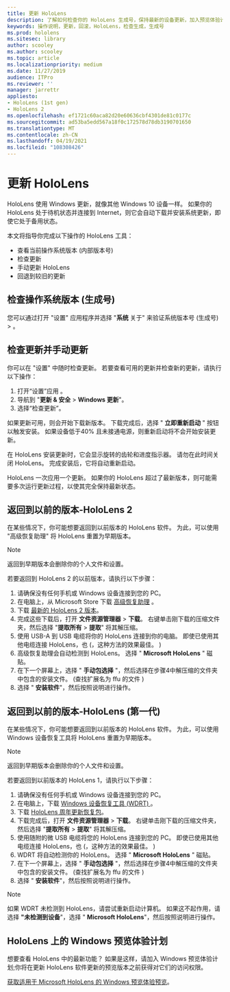 ```yaml
---
title: 更新 HoloLens
description: 了解如何检查你的 HoloLens 生成号，保持最新的设备更新，加入预览体验计划，以及回滚更新。
keywords: 操作说明，更新，回滚，HoloLens，检查生成，生成号
ms.prod: hololens
ms.sitesec: library
author: scooley
ms.author: scooley
ms.topic: article
ms.localizationpriority: medium
ms.date: 11/27/2019
audience: ITPro
ms.reviewer: ''
manager: jarrettr
appliesto:
- HoloLens (1st gen)
- HoloLens 2
ms.openlocfilehash: ef1721c60aca82d20e60636cbf4301de81c0177c
ms.sourcegitcommit: ad53ba5edd567a18f0c172578d78db3190701650
ms.translationtype: MT
ms.contentlocale: zh-CN
ms.lasthandoff: 04/19/2021
ms.locfileid: "108308426"
---
```

# <a name="update-hololens"></a>更新 HoloLens

HoloLens 使用 Windows 更新，就像其他 Windows 10 设备一样。 如果你的 HoloLens 处于待机状态并连接到 Internet，则它会自动下载并安装系统更新，即使它处于备用状态。

本文将指导你完成以下操作的 HoloLens 工具：

- 查看当前操作系统版本 (内部版本号) 
- 检查更新
- 手动更新 HoloLens
- 回退到较旧的更新

## <a name="check-your-operating-system-version-build-number"></a>检查操作系统版本 (生成号) 

您可以通过打开 "设置" 应用程序并选择 "**系统** 关于" 来验证系统版本号 (生成号)  >  。

## <a name="check-for-updates-and-manually-update"></a>检查更新并手动更新

你可以在 "设置" 中随时检查更新。  若要查看可用的更新并检查新的更新，请执行以下操作：

1. 打开“设置”应用  。
1. 导航到 "**更新 & 安全**  >  **Windows 更新**"。
1. 选择“检查更新”。

如果更新可用，则会开始下载新版本。 下载完成后，选择 " **立即重新启动** " 按钮以触发安装。 如果设备低于40% 且未接通电源，则重新启动将不会开始安装更新。

在 HoloLens 安装更新时，它会显示旋转的齿轮和进度指示器。 请勿在此时间关闭 HoloLens。 完成安装后，它将自动重新启动。

HoloLens 一次应用一个更新。  如果你的 HoloLens 超过了最新版本，则可能需要多次运行更新过程，以使其完全保持最新状态。

## <a name="go-back-to-a-previous-version---hololens-2"></a>返回到以前的版本-HoloLens 2

在某些情况下，你可能想要返回到以前版本的 HoloLens 软件。 为此，可以使用 "高级恢复助理" 将 HoloLens 重置为早期版本。

> [!NOTE]
> 返回到早期版本会删除你的个人文件和设置。

若要返回到 HoloLens 2 的以前版本，请执行以下步骤：

1. 请确保没有任何手机或 Windows 设备连接到您的 PC。
1. 在电脑上，从 Microsoft Store 下载 [高级恢复助理](https://www.microsoft.com/p/advanced-recovery-companion/9p74z35sfrs8?activetab=pivot:overviewtab) 。
1. 下载 [最新的 HoloLens 2 版本](https://aka.ms/hololens2download)。
1. 完成这些下载后，打开 **文件资源管理器**  >  **下载**。 右键单击刚下载的压缩文件夹，然后选择 "**提取所有**  >  **提取**" 将其解压缩。
1. 使用 USB-A 到 USB 电缆将你的 HoloLens 连接到你的电脑。 即使已使用其他电缆连接 HoloLens，也 (，这种方法的效果最佳。 ) 
1. 高级恢复助理会自动检测到 HoloLens。 选择 " **Microsoft HoloLens** " 磁贴。
1. 在下一个屏幕上，选择 " **手动包选择** "，然后选择在步骤4中解压缩的文件夹中包含的安装文件。  (查找扩展名为 ffu 的文件 ) 
1. 选择 " **安装软件**"，然后按照说明进行操作。

## <a name="go-back-to-a-previous-version---hololens-1st-gen"></a>返回到以前的版本-HoloLens (第一代) 

在某些情况下，你可能想要返回到以前版本的 HoloLens 软件。 为此，可以使用 Windows 设备恢复工具将 HoloLens 重置为早期版本。

> [!NOTE]
> 返回到早期版本会删除你的个人文件和设置。

若要返回到以前版本的 HoloLens 1，请执行以下步骤：

1. 请确保没有任何手机或 Windows 设备连接到您的 PC。
1. 在电脑上，下载 [Windows 设备恢复工具 (WDRT) ](https://support.microsoft.com/help/12379)。
1. 下载 [HoloLens 周年更新恢复包](https://aka.ms/hololensrecovery)。
1. 下载完成后，打开 **文件资源管理器**  >  **下载**。 右键单击刚下载的压缩文件夹，然后选择 "**提取所有**  >  **提取**" 将其解压缩。
1. 使用随附的微 USB 电缆将您的 HoloLens 连接到您的 PC。 即使已使用其他电缆连接 HoloLens，也 (，这种方法的效果最佳。 ) 
1. WDRT 将自动检测你的 HoloLens。 选择 " **Microsoft HoloLens** " 磁贴。
1. 在下一个屏幕上，选择 " **手动包选择** "，然后选择在步骤4中解压缩的文件夹中包含的安装文件。  (查找扩展名为 ffu 的文件 ) 
1. 选择 " **安装软件**"，然后按照说明进行操作。

> [!NOTE]
> 如果 WDRT 未检测到 HoloLens，请尝试重新启动计算机。 如果这不起作用，请选择 **"未检测到设备**"，选择 " **Microsoft HoloLens**"，然后按照说明进行操作。

## <a name="windows-insider-program-on-hololens"></a>HoloLens 上的 Windows 预览体验计划

想要查看 HoloLens 中的最新功能？  如果是这样，请加入 Windows 预览体验计划;你将在更新 HoloLens 软件更新的预览版本之前获得对它们的访问权限。

[获取适用于 Microsoft HoloLens 的 Windows 预览体验预览](hololens-insider.md)。
